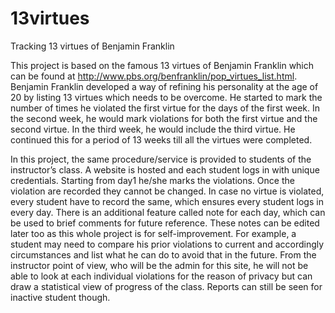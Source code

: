 13virtues
=========

Tracking 13 virtues of Benjamin Franklin

This project is based on the famous 13 virtues of Benjamin Franklin which can be found at http://www.pbs.org/benfranklin/pop_virtues_list.html.  Benjamin Franklin developed a way of refining his personality at the age of 20 by listing 13 virtues which needs to be overcome. He started to mark the number of times he violated the first virtue for the days of the first week. In the second week, he would mark violations for both the first virtue and the second virtue. In the third week, he would include the third virtue. He continued this for a period of 13 weeks till all the virtues were completed.

In this project, the same procedure/service is provided to students of the instructor’s class. A website is hosted and each student logs in with unique credentials. Starting from day1 he/she marks the violations. Once the violation are recorded they cannot be changed. In case no virtue is violated, every student have to record the same, which ensures every student logs in every day. There is an additional feature called note for each day, which can be used to brief comments for future reference. These notes can be edited later too as this whole project is for self-improvement. For example, a student may need to compare his prior violations to current and accordingly circumstances and list what he can do to avoid that in the future. From the instructor point of view, who will be the admin for this site, he will not be able to look at each individual violations for the reason of privacy but can draw a statistical view of progress of the class. Reports can still be seen for inactive student though.
